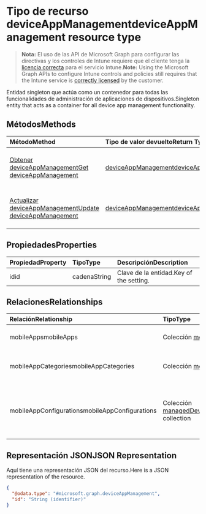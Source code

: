 # <a name="deviceappmanagement-resource-type"></a><span data-ttu-id="a2cc1-101">Tipo de recurso deviceAppManagement</span><span class="sxs-lookup"><span data-stu-id="a2cc1-101">deviceAppManagement resource type</span></span>

> <span data-ttu-id="a2cc1-102">**Nota:** El uso de las API de Microsoft Graph para configurar las directivas y los controles de Intune requiere que el cliente tenga la [licencia correcta](https://go.microsoft.com/fwlink/?linkid=839381) para el servicio Intune.</span><span class="sxs-lookup"><span data-stu-id="a2cc1-102">**Note:** Using the Microsoft Graph APIs to configure Intune controls and policies still requires that the Intune service is [correctly licensed](https://go.microsoft.com/fwlink/?linkid=839381) by the customer.</span></span>

<span data-ttu-id="a2cc1-103">Entidad singleton que actúa como un contenedor para todas las funcionalidades de administración de aplicaciones de dispositivos.</span><span class="sxs-lookup"><span data-stu-id="a2cc1-103">Singleton entity that acts as a container for all device app management functionality.</span></span>
## <a name="methods"></a><span data-ttu-id="a2cc1-104">Métodos</span><span class="sxs-lookup"><span data-stu-id="a2cc1-104">Methods</span></span>
|<span data-ttu-id="a2cc1-105">Método</span><span class="sxs-lookup"><span data-stu-id="a2cc1-105">Method</span></span>|<span data-ttu-id="a2cc1-106">Tipo de valor devuelto</span><span class="sxs-lookup"><span data-stu-id="a2cc1-106">Return Type</span></span>|<span data-ttu-id="a2cc1-107">Descripción</span><span class="sxs-lookup"><span data-stu-id="a2cc1-107">Description</span></span>|
|:---|:---|:---|
|[<span data-ttu-id="a2cc1-108">Obtener deviceAppManagement</span><span class="sxs-lookup"><span data-stu-id="a2cc1-108">Get deviceAppManagement</span></span>](../api/intune_apps_deviceappmanagement_get.md)|[<span data-ttu-id="a2cc1-109">deviceAppManagement</span><span class="sxs-lookup"><span data-stu-id="a2cc1-109">deviceAppManagement</span></span>](../resources/intune_apps_deviceappmanagement.md)|<span data-ttu-id="a2cc1-110">Lea las propiedades y las relaciones del objeto [deviceAppManagement](../resources/intune_apps_deviceappmanagement.md).</span><span class="sxs-lookup"><span data-stu-id="a2cc1-110">Read properties and relationships of [plannerTaskDetails](../resources/intune_apps_deviceappmanagement.md) object.</span></span>|
|[<span data-ttu-id="a2cc1-111">Actualizar deviceAppManagement</span><span class="sxs-lookup"><span data-stu-id="a2cc1-111">Update deviceAppManagement</span></span>](../api/intune_apps_deviceappmanagement_update.md)|[<span data-ttu-id="a2cc1-112">deviceAppManagement</span><span class="sxs-lookup"><span data-stu-id="a2cc1-112">deviceAppManagement</span></span>](../resources/intune_apps_deviceappmanagement.md)|<span data-ttu-id="a2cc1-113">Actualice las propiedades de un objeto [deviceAppManagement](../resources/intune_apps_deviceappmanagement.md).</span><span class="sxs-lookup"><span data-stu-id="a2cc1-113">Update the properties of a [calendar](../resources/intune_apps_deviceappmanagement.md) object.</span></span>|

## <a name="properties"></a><span data-ttu-id="a2cc1-114">Propiedades</span><span class="sxs-lookup"><span data-stu-id="a2cc1-114">Properties</span></span>
|<span data-ttu-id="a2cc1-115">Propiedad</span><span class="sxs-lookup"><span data-stu-id="a2cc1-115">Property</span></span>|<span data-ttu-id="a2cc1-116">Tipo</span><span class="sxs-lookup"><span data-stu-id="a2cc1-116">Type</span></span>|<span data-ttu-id="a2cc1-117">Descripción</span><span class="sxs-lookup"><span data-stu-id="a2cc1-117">Description</span></span>|
|:---|:---|:---|
|<span data-ttu-id="a2cc1-118">id</span><span class="sxs-lookup"><span data-stu-id="a2cc1-118">id</span></span>|<span data-ttu-id="a2cc1-119">cadena</span><span class="sxs-lookup"><span data-stu-id="a2cc1-119">String</span></span>|<span data-ttu-id="a2cc1-120">Clave de la entidad.</span><span class="sxs-lookup"><span data-stu-id="a2cc1-120">Key of the setting.</span></span>|

## <a name="relationships"></a><span data-ttu-id="a2cc1-121">Relaciones</span><span class="sxs-lookup"><span data-stu-id="a2cc1-121">Relationships</span></span>
|<span data-ttu-id="a2cc1-122">Relación</span><span class="sxs-lookup"><span data-stu-id="a2cc1-122">Relationship</span></span>|<span data-ttu-id="a2cc1-123">Tipo</span><span class="sxs-lookup"><span data-stu-id="a2cc1-123">Type</span></span>|<span data-ttu-id="a2cc1-124">Descripción</span><span class="sxs-lookup"><span data-stu-id="a2cc1-124">Description</span></span>|
|:---|:---|:---|
|<span data-ttu-id="a2cc1-125">mobileApps</span><span class="sxs-lookup"><span data-stu-id="a2cc1-125">mobileApps</span></span>|<span data-ttu-id="a2cc1-126">Colección [mobileApp](../resources/intune_apps_mobileapp.md)</span><span class="sxs-lookup"><span data-stu-id="a2cc1-126">[mobileApp](../resources/intune_apps_mobileapp.md) collection</span></span>|<span data-ttu-id="a2cc1-127">Las aplicaciones móviles.</span><span class="sxs-lookup"><span data-stu-id="a2cc1-127">The mobile apps.</span></span>|
|<span data-ttu-id="a2cc1-128">mobileAppCategories</span><span class="sxs-lookup"><span data-stu-id="a2cc1-128">mobileAppCategories</span></span>|<span data-ttu-id="a2cc1-129">Colección [mobileAppCategory](../resources/intune_apps_mobileappcategory.md)</span><span class="sxs-lookup"><span data-stu-id="a2cc1-129">[mobileAppCategory](../resources/intune_apps_mobileappcategory.md) collection</span></span>|<span data-ttu-id="a2cc1-130">Las categorías de las aplicaciones para móviles.</span><span class="sxs-lookup"><span data-stu-id="a2cc1-130">The mobile app categories.</span></span>|
|<span data-ttu-id="a2cc1-131">mobileAppConfigurations</span><span class="sxs-lookup"><span data-stu-id="a2cc1-131">mobileAppConfigurations</span></span>|<span data-ttu-id="a2cc1-132">Colección [managedDeviceMobileAppConfiguration](../resources/intune_apps_manageddevicemobileappconfiguration.md)</span><span class="sxs-lookup"><span data-stu-id="a2cc1-132">[managedDeviceMobileAppConfiguration](../resources/intune_apps_manageddevicemobileappconfiguration.md) collection</span></span>|<span data-ttu-id="a2cc1-133">La configuración de aplicaciones móviles para dispositivo administrado.</span><span class="sxs-lookup"><span data-stu-id="a2cc1-133">The Managed Device Mobile Application Configurations.</span></span>|

## <a name="json-representation"></a><span data-ttu-id="a2cc1-134">Representación JSON</span><span class="sxs-lookup"><span data-stu-id="a2cc1-134">JSON Representation</span></span>
<span data-ttu-id="a2cc1-135">Aquí tiene una representación JSON del recurso.</span><span class="sxs-lookup"><span data-stu-id="a2cc1-135">Here is a JSON representation of the resource.</span></span>
<!-- {
  "blockType": "resource",
  "keyProperty": "id",
  "@odata.type": "microsoft.graph.deviceAppManagement"
}
-->
``` json
{
  "@odata.type": "#microsoft.graph.deviceAppManagement",
  "id": "String (identifier)"
}
```



